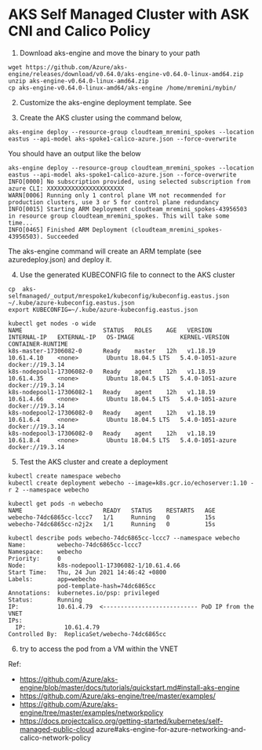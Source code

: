 # AKS Self Managed Cluster with ASK CNI and Calico Policy

1. Download aks-engine and move the binary to your path

```
wget https://github.com/Azure/aks-engine/releases/download/v0.64.0/aks-engine-v0.64.0-linux-amd64.zip
unzip aks-engine-v0.64.0-linux-amd64.zip
cp aks-engine-v0.64.0-linux-amd64/aks-engine /home/mremini/mybin/

```

2. Customize the aks-engine deployment template. See 

3. Create the AKS cluster using the command below,

```
aks-engine deploy --resource-group cloudteam_mremini_spokes --location eastus --api-model aks-spoke1-calico-azure.json --force-overwrite
```

You should have an output like the below

```
aks-engine deploy --resource-group cloudteam_mremini_spokes --location eastus --api-model aks-spoke1-calico-azure.json --force-overwrite
INFO[0000] No subscription provided, using selected subscription from azure CLI: XXXXXXXXXXXXXXXXXXXXXX 
WARN[0006] Running only 1 control plane VM not recommended for production clusters, use 3 or 5 for control plane redundancy 
INFO[0015] Starting ARM Deployment cloudteam_mremini_spokes-43956503 in resource group cloudteam_mremini_spokes. This will take some time... 
INFO[0465] Finished ARM Deployment (cloudteam_mremini_spokes-43956503). Succeeded 

```

The aks-engine command will create an ARM template (see azuredeploy.json) and deploy it. 

4. Use the generated  KUBECONFIG file to connect to the AKS cluster

```
cp  aks-selfmanaged/_output/mrespoke1/kubeconfig/kubeconfig.eastus.json  ~/.kube/azure-kubeconfig.eastus.json
export KUBECONFIG=~/.kube/azure-kubeconfig.eastus.json

kubectl get nodes -o wide
NAME                       STATUS   ROLES    AGE   VERSION    INTERNAL-IP   EXTERNAL-IP   OS-IMAGE             KERNEL-VERSION     CONTAINER-RUNTIME
k8s-master-17306082-0      Ready    master   12h   v1.18.19   10.61.4.10    <none>        Ubuntu 18.04.5 LTS   5.4.0-1051-azure   docker://19.3.14
k8s-nodepool1-17306082-0   Ready    agent    12h   v1.18.19   10.61.4.35    <none>        Ubuntu 18.04.5 LTS   5.4.0-1051-azure   docker://19.3.14
k8s-nodepool1-17306082-1   Ready    agent    12h   v1.18.19   10.61.4.66    <none>        Ubuntu 18.04.5 LTS   5.4.0-1051-azure   docker://19.3.14
k8s-nodepool2-17306082-0   Ready    agent    12h   v1.18.19   10.61.6.4     <none>        Ubuntu 18.04.5 LTS   5.4.0-1051-azure   docker://19.3.14
k8s-nodepool3-17306082-0   Ready    agent    12h   v1.18.19   10.61.8.4     <none>        Ubuntu 18.04.5 LTS   5.4.0-1051-azure   docker://19.3.14
```

5. Test the AKS cluster and create a deployment

```
kubectl create namespace webecho
kubectl create deployment webecho --image=k8s.gcr.io/echoserver:1.10 -r 2 --namespace webecho

kubectl get pods -n webecho
NAME                       READY   STATUS    RESTARTS   AGE
webecho-74dc6865cc-lccc7   1/1     Running   0          15s
webecho-74dc6865cc-n2j2x   1/1     Running   0          15s

kubectl describe pods webecho-74dc6865cc-lccc7 --namespace webecho
Name:         webecho-74dc6865cc-lccc7
Namespace:    webecho
Priority:     0
Node:         k8s-nodepool1-17306082-1/10.61.4.66
Start Time:   Thu, 24 Jun 2021 14:46:42 +0800
Labels:       app=webecho
              pod-template-hash=74dc6865cc
Annotations:  kubernetes.io/psp: privileged
Status:       Running
IP:           10.61.4.79  <--------------------------- PoD IP from the VNET
IPs:
  IP:           10.61.4.79
Controlled By:  ReplicaSet/webecho-74dc6865cc

```

6. try to access the pod from a VM within the VNET




Ref:
 * https://github.com/Azure/aks-engine/blob/master/docs/tutorials/quickstart.md#install-aks-engine
 * https://github.com/Azure/aks-engine/tree/master/examples/
 * https://github.com/Azure/aks-engine/tree/master/examples/networkpolicy
 * https://docs.projectcalico.org/getting-started/kubernetes/self-managed-public-cloud azure#aks-engine-for-azure-networking-and-calico-network-policy